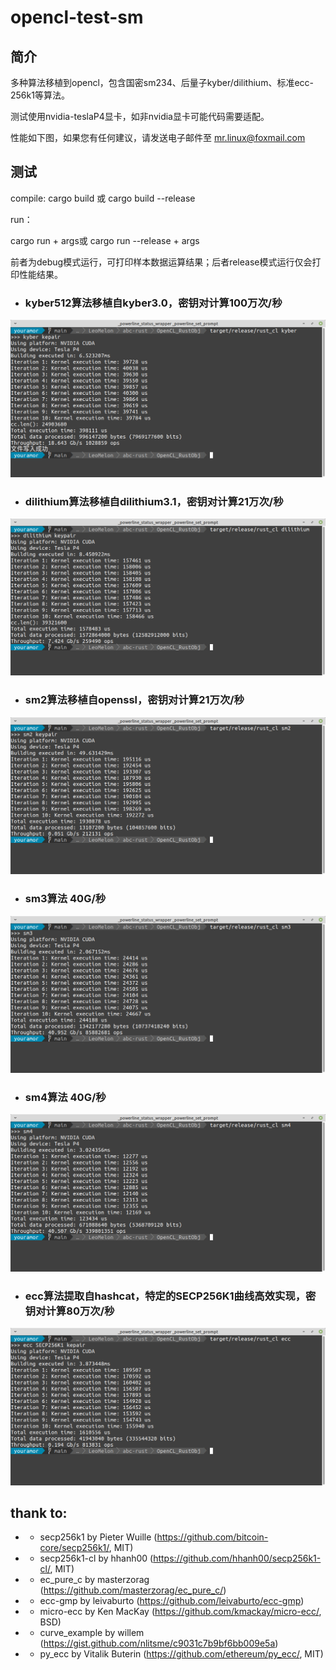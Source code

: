 # opencl-test-sm

## 简介

多种算法移植到opencl，包含国密sm234、后量子kyber/dilithium、标准ecc-256k1等算法。

测试使用nvidia-teslaP4显卡，如非nvidia显卡可能代码需要适配。

性能如下图，如果您有任何建议，请发送电子邮件至 mr.linux@foxmail.com

## 测试

compile:
cargo build 或 cargo build --release

run：

cargo run + args或 cargo run --release + args

前者为debug模式运行，可打印样本数据运算结果；后者release模式运行仅会打印性能结果。

- ### kyber512算法移植自kyber3.0，密钥对计算100万次/秒

![](https://github.com/mrcuck/opencl-test-sm/blob/main/kyber.png)

- ### dilithium算法移植自dilithium3.1，密钥对计算21万次/秒

![](https://github.com/mrcuck/opencl-test-sm/blob/main/dilithium.png)

- ### sm2算法移植自openssl，密钥对计算21万次/秒

![](https://github.com/mrcuck/opencl-test-sm/blob/main/sm2-256v1.png)

- ### sm3算法 40G/秒

![](https://github.com/mrcuck/opencl-test-sm/blob/main/sm3.png)

- ### sm4算法 40G/秒

![](https://github.com/mrcuck/opencl-test-sm/blob/main/sm4.png)

- ### ecc算法提取自hashcat，特定的SECP256K1曲线高效实现，密钥对计算80万次/秒

![](https://github.com/mrcuck/opencl-test-sm/blob/main/ecc-256k1.png)



## thank to:

 * - secp256k1 by Pieter Wuille (https://github.com/bitcoin-core/secp256k1/, MIT)
 * - secp256k1-cl by hhanh00 (https://github.com/hhanh00/secp256k1-cl/, MIT)
 * - ec_pure_c by masterzorag (https://github.com/masterzorag/ec_pure_c/)
 * - ecc-gmp by leivaburto (https://github.com/leivaburto/ecc-gmp)
 * - micro-ecc by Ken MacKay (https://github.com/kmackay/micro-ecc/, BSD)
 * - curve_example by willem (https://gist.github.com/nlitsme/c9031c7b9bf6bb009e5a)
 * - py_ecc by Vitalik Buterin (https://github.com/ethereum/py_ecc/, MIT)
